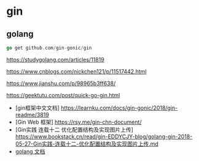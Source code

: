 # gin

## golang

```go
go get github.com/gin-gonic/gin
```

https://studygolang.com/articles/11819

https://www.cnblogs.com/nickchen121/p/11517442.html

https://www.jianshu.com/p/98965b3ff638/


https://geektutu.com/post/quick-go-gin.html


- [gin框架中文文档] https://learnku.com/docs/gin-gonic/2018/gin-readme/3819
- [Gin Web 框架] https://rsy.me/gin-chn-document/
- [Gin实践 连载十二 优化配置结构及实现图片上传] https://www.bookstack.cn/read/gin-EDDYCJY-blog/golang-gin-2018-05-27-Gin实践-连载十二-优化配置结构及实现图片上传.md
- [golang 文档](https://www.kancloud.cn/uvohp5na133/golang/934170)